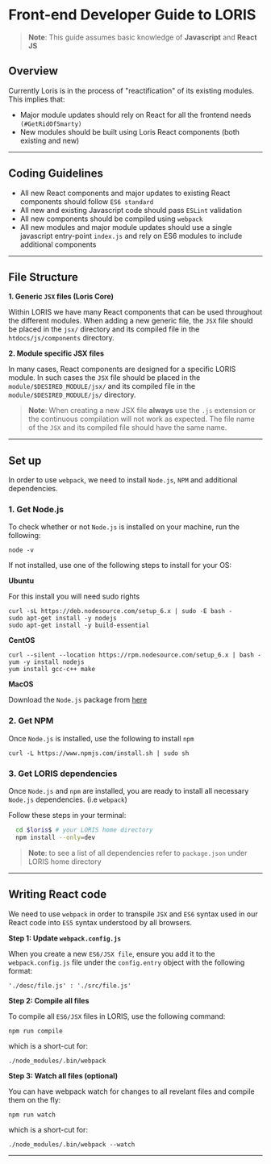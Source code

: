 # Front-end Developer Guide to LORIS

>**Note**: This guide assumes basic knowledge of **Javascript** and **React JS**

## Overview

Currently Loris is in the process of "reactification" of its existing modules. This implies that:
- Major module updates should rely on React for all the frontend needs `(#GetRidOfSmarty)`
- New modules should be built using Loris React components (both existing and new)

---

## Coding Guidelines
- All new React components and major updates to existing React components should follow `ES6 standard`
- All new and existing Javascript code should pass `ESLint` validation
- All new components should be compiled using `webpack`
- All new modules and major module updates should use a single javascript entry-point `index.js` and rely on ES6 modules to include additional components

---

## File Structure

**1. Generic `JSX` files (Loris Core)**

Within LORIS we have many React components that can be used throughout the different modules. When adding a new generic file, the `JSX` file should be placed in the `jsx/` directory and its compiled file in the `htdocs/js/components` directory.

**2. Module specific JSX files**

In many cases, React components are designed for a specific LORIS module. In such cases the `JSX` file should be placed in the
`module/$DESIRED_MODULE/jsx/` and its compiled file in the `module/$DESIRED_MODULE/js/` directory.


>**Note**: When creating a new JSX file **always** use the `.js` extension or the continuous compilation will not work as expected. The file name of the `JSX` and its compiled file should have the same name.

---

## Set up

In order to use `webpack`, we need to install `Node.js`, `NPM` and additional dependencies.

### 1. Get Node.js

To check whether or not `Node.js` is installed on your machine, run the following:
```
node -v
```

If not installed, use one of the following steps to install for your OS:

**Ubuntu**

For this install you will need sudo rights

```
curl -sL https://deb.nodesource.com/setup_6.x | sudo -E bash -
sudo apt-get install -y nodejs
sudo apt-get install -y build-essential
```

**CentOS**

```
curl --silent --location https://rpm.nodesource.com/setup_6.x | bash -
yum -y install nodejs
yum install gcc-c++ make
```

**MacOS**

Download the `Node.js` package from [here](https://nodejs.org/en/)

### 2. Get NPM

Once `Node.js` is installed, use the following to install `npm`

```
curl -L https://www.npmjs.com/install.sh | sudo sh
```

### 3. Get LORIS dependencies

Once `Node.js` and `npm` are installed, you are ready to install all necessary `Node.js` dependencies. (i.e `webpack`)

Follow these steps in your terminal:

```bash
  cd $loris$ # your LORIS home directory
  npm install --only=dev
```

>**Note**: to see a list of all dependencies refer to `package.json` under LORIS home directory

---

## Writing React code

We need to use `webpack` in order to transpile `JSX` and `ES6` syntax used in our React code into `ES5` syntax understood by all browsers.

**Step 1: Update `webpack.config.js`**

When you create a new `ES6/JSX file`, ensure you add it to the ```webpack.config.js``` file under the ```config.entry``` object with the following format:
```
'./desc/file.js' : './src/file.js'
```

**Step 2: Compile all files**

To compile all `ES6/JSX` files in LORIS, use the following command:

```
npm run compile
```

which is a short-cut for:

```
./node_modules/.bin/webpack
```

**Step 3: Watch all files (optional)**

You can have webpack watch for changes to all revelant files and compile them on the fly:

```
npm run watch
```

which is a short-cut for:

```
./node_modules/.bin/webpack --watch
```

---
